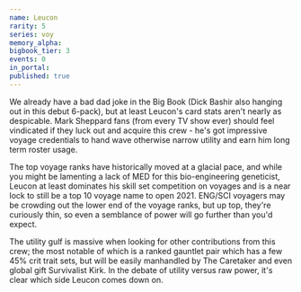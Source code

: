 ```yaml
---
name: Leucon
rarity: 5
series: voy
memory_alpha:
bigbook_tier: 3
events: 0
in_portal:
published: true
---
```


We already have a bad dad joke in the Big Book (Dick Bashir also hanging out in this debut 6-pack), but at least Leucon's card stats aren't nearly as despicable. Mark Sheppard fans (from every TV show ever) should feel vindicated if they luck out and acquire this crew - he's got impressive voyage credentials to hand wave otherwise narrow utility and earn him long term roster usage.

The top voyage ranks have historically moved at a glacial pace, and while you might be lamenting a lack of MED for this bio-engineering geneticist, Leucon at least dominates his skill set competition on voyages and is a near lock to still be a top 10 voyage name to open 2021. ENG/SCI voyagers may be crowding out the lower end of the voyage ranks, but up top, they're curiously thin, so even a semblance of power will go further than you'd expect.

The utility gulf is massive when looking for other contributions from this crew; the most notable of which is a ranked gauntlet pair which has a few 45% crit trait sets, but will be easily manhandled by The Caretaker and even global gift Survivalist Kirk. In the debate of utility versus raw power, it's clear which side Leucon comes down on.
